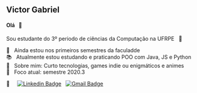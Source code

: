 <!--- <img width="auto" src="https://github.com/VictorG-028/VictorG-028/blob/master/Animação-Rainbow.gif"> -->

## Victor Gabriel
<!--- comentário -->
#### Olá &nbsp; 👋
Sou estudante do 3º periodo de ciências da Computação na UFRPE &nbsp; :book: <br/>
<!--- Sou fascinado por automatizar tarefas utilizando programação. -->

🌱 &nbsp; Ainda estou nos primeiros semestres da faculadde <br/>
:books: &nbsp; Atualmente estou estudando e praticando POO com Java, JS e Python <br/>
💬 &nbsp; Sobre mim: Curto tecnologias, games indie ou enigmáticos e animes <br/>
🎯 &nbsp; Foco atual: semestre 2020.3


:email: &nbsp; &nbsp; [![Linkedin Badge](https://img.shields.io/badge/-VictorGabriel-blue?style=flat-square&logo=Linkedin&logoColor=white&link=https://www.linkedin.com/in/victor-gabriel-30ab8b1ab/)](https://www.linkedin.com/in/victor-gabriel-30ab8b1ab/) &nbsp; [![Gmail Badge](https://img.shields.io/badge/-victor6g0@gmail.com-c14438?style=flat-square&logo=Gmail&logoColor=white&link=mailto:victor6g0@gmail.com)](mailto:victor6g0@gmail.com)
